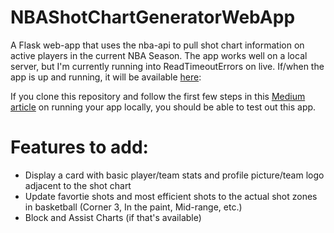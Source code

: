 # NBAShotChartGeneratorWebApp

A Flask web-app that uses the nba-api to pull shot chart information on active players in the current NBA Season.
The app works well on a local server, but I'm currently running into ReadTimeoutErrors on live. If/when the app is up and running, it will be available [here](https://nba-shot-chart-generator.herokuapp.com/):


If you clone this repository and follow the first few steps in this [Medium article](https://medium.com/free-code-camp/how-to-build-a-web-app-using-pythons-flask-and-google-app-engine-52b1bb82b221) on running your app locally, you should be able to test out this app.

# Features to add:
- Display a card with basic player/team stats and profile picture/team logo adjacent to the shot chart
- Update favortie shots and most efficient shots to the actual shot zones in basketball (Corner 3, In the paint, Mid-range, etc.)
- Block and Assist Charts (if that's available)
